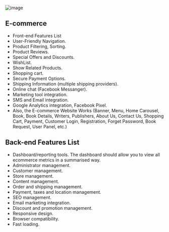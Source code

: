 ![image](https://user-images.githubusercontent.com/83280369/189722863-69d0f47a-bf06-4aff-be37-7e32657a30a7.png)

## E-commerce
- Front-end Features List
- User-Friendly Navigation.
- Product Filtering, Sorting.
- Product Reviews.
- Special Offers and Discounts.
- WishList.
- Show Related Products.
- Shopping cart.
- Secure Payment Options.
- Shipping Information (multiple shipping providers).
- Online chat (Facebook Messanger).
- Marketing tool integration.
- SMS and Email integration.
- Google Analytics integration, Facebook Pixel.
- Also, the E-commerce Website Works (Banner, Menu, Home Carousel, Book, Book Details, Writers, Publishers, About Us, Contact Us, Shopping Cart, Payment, Customer Login, Registration, Forget Password, Book Request, User Panel, etc.)

## Back-end Features List
- Dashboard/reporting tools. The dashboard should allow you to view all ecommerce metrics in a summarised way. 
- Administrator management. 
- Customer management. 
- Store management. 
- Content management. 
- Order and shipping management. 
- Payment, taxes and location management. 
- SEO management.
- Email marketing integration.
- Discount and promotion management.
- Responsive design.
- Browser compatibility.
- Fast loading.
